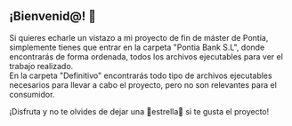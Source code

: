 ## ¡Bienvenid@! 👋

Si quieres echarle un vistazo a mi proyecto de fin de máster de Pontia, simplemente tienes que entrar en la carpeta "Pontia Bank S.L", donde encontrarás de forma ordenada, todos los archivos ejecutables para ver el trabajo realizado. \
En la carpeta "Definitivo" encontrarás todo tipo de archivos ejecutables necesarios para llevar a cabo el proyecto, pero no son relevantes para el consumidor.

¡Disfruta y no te olvides de dejar una 🌟estrella🌟 si te gusta el proyecto!

<!--
**RaquelLopez1/RaquelLopez1** is a ✨ _special_ ✨ repository because its `README.md` (this file) appears on your GitHub profile.

Here are some ideas to get you started:

- 🔭 I’m currently working on ...
- 🌱 I’m currently learning ...
- 👯 I’m looking to collaborate on ...
- 🤔 I’m looking for help with ...
- 💬 Ask me about ...
- 📫 How to reach me: ...
- 😄 Pronouns: ...
- ⚡ Fun fact: ...
-->
